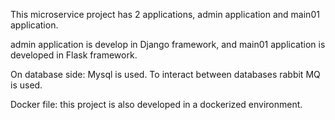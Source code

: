 This microservice project has 2 applications, admin application and main01 application.

admin application is develop in Django framework,
and main01 application is developed in Flask framework.

On database side: 
Mysql is used.
To interact between databases rabbit MQ is used.

Docker file:
this project is also developed in a dockerized environment.



